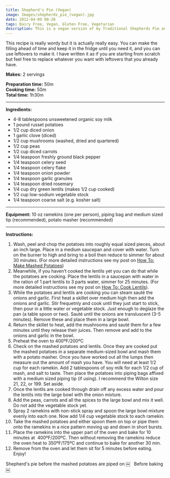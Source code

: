 ```yaml
---
title: Shepherd's Pie (Vegan)
image: Images/shepherds_pie_(vegan).jpg
date: 2012-04-09 00-28
tags: Dairy Free, Vegan, Gluten Free, Vegetarian
description: This is a vegan version of my Traditional Shepherds Pie and in my opinion is even tastier than the original. Green lentils add a subtle peppery flavor to this dish which compliments the earthy shiitake mushrooms that I love.
---
```

This recipe is really wordy but it is actually really easy. You can make the filling ahead of time and keep it in the fridge until you need it, and you can use leftovers to make it. I have written it as if you are starting from scratch but feel free to replace whatever you want with leftovers that you already have. 

**Makes:** 2 servings

**Preparation time:** 50m  
**Cooking time:** 50m  
**Total time:** 1h30m

---

**Ingredients:**

- 4-8  tablespoons unsweetened organic soy milk
- 1 pound russet potatoes
- 1/2 cup diced onion
- 1 garlic clove (diced)
- 1/2  cup mushrooms (washed, dried and quartered)
- 1/2  cup peas
- 1/2  cup diced carrots
- 1/4 teaspoon freshly ground black pepper
- 1/4 teaspoon celery seed
- 1/4 teaspoon celery flake
- 1/4 teaspoon onion powder
- 1/4 teaspoon garlic granules
- 1/4 teaspoon dried rosemary
- 1/4 cup dry green lentils (makes 1/2 cup cooked)
- 1/2  cup low-sodium vegetable stock
- 1/4 teaspoon coarse salt (e.g. kosher salt)


---

**Equipment:** 10 oz ramekins (one per person), piping bag and medium sized tip (recommended), potato masher (recommended)

---

**Instructions:**

1. Wash, peel and chop the potatoes into roughly equal sized pieces, about an inch large. Place in a medium saucepan and cover with water. Turn on the burner to high and bring to a boil then reduce to simmer for about 30 minutes. (For more detailed instructions see my post on [How To: Make Mashed Potatoes](https://wafflehearts.com/howtos/how-to-make-mashed-potatoes))
1. Meanwhile, if you haven’t cooked the lentils yet you can do that while the potatoes are cooking. Place the lentils in a saucepan with water in the ration of 1 part lentils to 3 parts water, simmer for 25 minutes. (For more detailed instructions see my post on [How To: Cook Lentils](https://wafflehearts.com/howtos/how-to-cook-lentils)).
1. While the potatoes and lentils are cooking you can steam sauté the onions and garlic. First heat a skillet over medium high then add the onions and garlic. Stir frequetnly and cook until they just start to stick, then pour in a little water or vegetable stock. Just enough to deglaze the pan (a table spoon or two). Sauté until the onions are transluscent (3-5 minutes). Remove these and place them in a large bowl. 
1. Return the skillet to heat, add the mushrooms and sauté them for a few minutes until they release their juices. Then remove and add to the onions and garlic in the bowl. 
1. Preheat the oven to 400ºF/200ºC
1. Check on the mashed potatoes and lentils. Once they are cooked put the mashed potatoes in a separate medium-sized bowl and mash them with a potato masher. Once you have worked out all the lumps then measure out the amount of mash you have. You will need at least 1/2 cup for each ramekin. Add 2 tablespoons of soy milk for each 1/2 cup of mash, and salt to taste. Then place the potatoes into piping bags affixed with a medium sized piping tip (if using). I recommend the Wilton size 21, 22, or 199. Set aside.
1. Once the lentils are cooked through drain off any excess water and pour the lentils into the large bowl with the onion mixture.
1. Add the peas, carrots and all the spices to the large bowl and mix it well. Do not add the vegetable stock yet.
1. Spray 2 ramekins with non-stick spray and spoon the large bowl mixture evenly into each one. Now add 1/4 cup vegetable stock to each ramekin.
1. Take the mashed potatoes and either spoon them on top or pipe them onto the ramekins in a nice pattern moving up and down in short bursts. 
1. Place the ramekins into the upper part of the oven and bake for 10 minutes at  400ºF/200ºC. Then without removing the ramekins reduce the oven heat to 350ºF/175ºC and continue to bake for another 30 min. 
1. Remove from the oven and let them sit for 5 minutes before eating. Enjoy!


Shepherd's pie before the mashed potatoes are piped on ￼   Before baking  ￼
